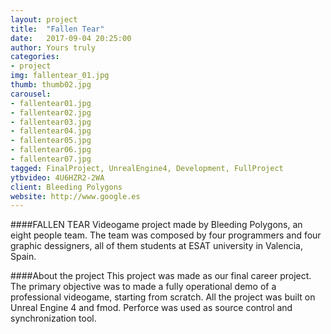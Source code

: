 ```yaml
---
layout: project
title:  "Fallen Tear"
date:   2017-09-04 20:25:00
author: Yours truly
categories:
- project
img: fallentear_01.jpg
thumb: thumb02.jpg
carousel:
- fallentear01.jpg
- fallentear02.jpg
- fallentear03.jpg
- fallentear04.jpg
- fallentear05.jpg
- fallentear06.jpg
- fallentear07.jpg
tagged: FinalProject, UnrealEngine4, Development, FullProject
ytbvideo: 4U6HZR2-2WA
client: Bleeding Polygons
website: http://www.google.es
---
```

####FALLEN TEAR
Videogame project made by Bleeding Polygons, an eight people team. The team was composed by four programmers and four graphic dessigners, all of them students at ESAT university in Valencia, Spain.

####About the project
This project was made as our final career project. The primary objective was to made a fully operational demo of a professional videogame, starting from scratch. All the
project was built on Unreal Engine 4 and fmod. Perforce was used as source control and synchronization tool.
